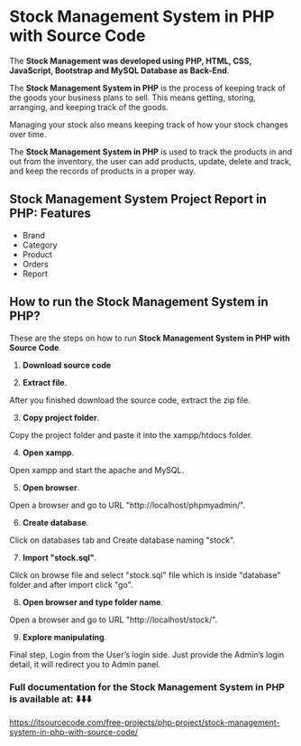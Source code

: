 # Stock Management System in PHP with Source Code

The **Stock Management was developed using PHP, HTML, CSS, JavaScript, Bootstrap and MySQL Database as Back-End**.

The **Stock Management System in PHP** is the process of keeping track of the goods your business plans to sell. This means getting, storing, arranging, and keeping track of the goods.

Managing your stock also means keeping track of how your stock changes over time.

The **Stock Management System in PHP** is used to track the products in and out from the inventory, the user can add products, update, delete and track, and keep the records of products in a proper way.

## Stock Management System Project Report in PHP: Features

* Brand
* Category
* Product
* Orders
* Report

## How to run the Stock Management System in PHP?

These are the steps on how to run **Stock Management System in PHP with Source Code**.

1. **Download source code**

2. **Extract file**.

After you finished download the source code, extract the zip file.

3. **Copy project folder**.
  
Copy the project folder and paste it into the xampp/htdocs folder.

4. **Open xampp**.

Open xampp and start the apache and MySQL.

5. **Open browser**.

Open a browser and go to URL "http://localhost/phpmyadmin/".

6. **Create database**.

Click on databases tab and Create database naming "stock".

7. **Import "stock.sql"**.

Click on browse file and select "stock.sql" file which is inside "database" folder and after import click "go".

8. **Open browser and type folder name**.

Open a browser and go to URL "http://localhost/stock/".

9. **Explore manipulating**.

Final step, Login from the User’s login side. Just provide the Admin’s login detail, it will redirect you to Admin panel.


### Full documentation for the Stock Management System in PHP is available at: ⬇️⬇️⬇️
https://itsourcecode.com/free-projects/php-project/stock-management-system-in-php-with-source-code/










